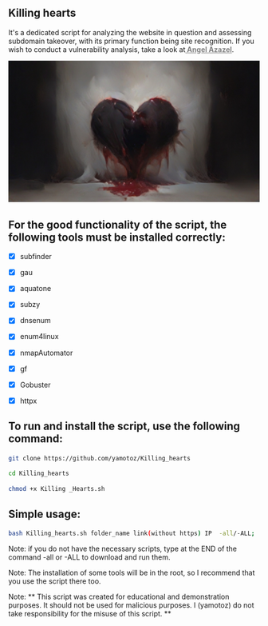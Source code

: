 ## Killing hearts
It's a dedicated script for analyzing the website in question and assessing subdomain takeover, with its primary function being site recognition. If you wish to conduct a vulnerability analysis, take a look at<a style="color: grey" href="https://github.com/yamotoz/Angel_Azazel"><b> Angel Azazel</b></a>.


<img src="src/heart.jpg">

## For the good functionality of the script, the following tools must be installed correctly:


- [x] subfinder
- [x] gau
- [x] aquatone
- [x] subzy
- [x] dnsenum
- [x] enum4linux
- [x] nmapAutomator
- [x] gf
- [x] Gobuster
- [x] httpx




 ## To run and install the script, use the following command:
```bash                          
git clone https://github.com/yamotoz/Killing_hearts
```
```bash
cd Killing_hearts
```
```bash
chmod +x Killing _Hearts.sh
```


## Simple usage:

```bash
bash Killing_hearts.sh folder_name link(without https) IP  -all/-ALL;
```



Note: if you do not have the necessary scripts, type at the END of the command -all or -ALL to download and run them.


Note: The installation of some tools will be in the root, so I recommend
that you use the script there too.



Note: ** This script was created for educational and demonstration purposes. It should not be used for malicious purposes. I (yamotoz) do not take responsibility for the misuse of this script. **